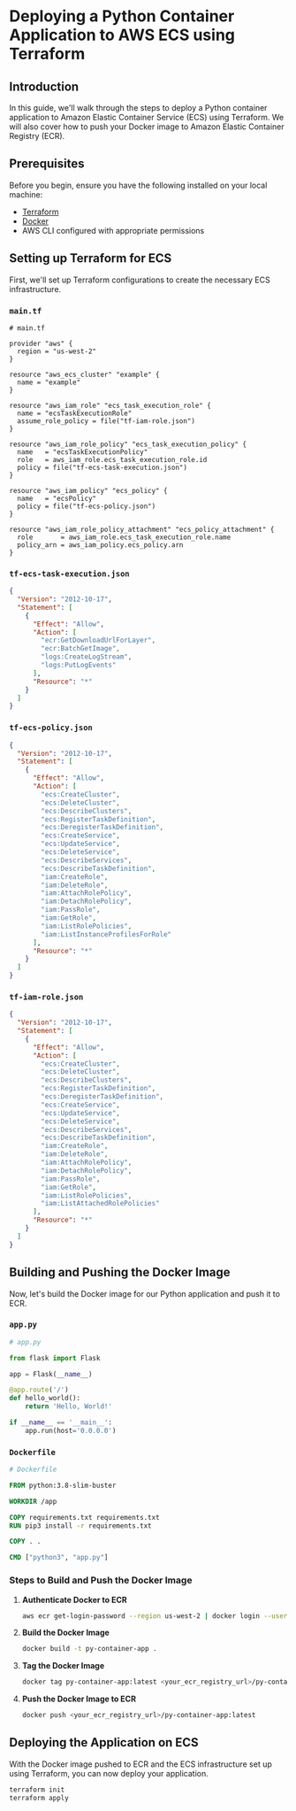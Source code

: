 
# Deploying a Python Container Application to AWS ECS using Terraform

## Introduction

In this guide, we'll walk through the steps to deploy a Python container application to Amazon Elastic Container Service (ECS) using Terraform. We will also cover how to push your Docker image to Amazon Elastic Container Registry (ECR). 

## Prerequisites

Before you begin, ensure you have the following installed on your local machine:
- [Terraform](https://www.terraform.io/downloads.html)
- [Docker](https://docs.docker.com/get-docker/)
- AWS CLI configured with appropriate permissions

## Setting up Terraform for ECS

First, we'll set up Terraform configurations to create the necessary ECS infrastructure.

### `main.tf`

```hcl
# main.tf

provider "aws" {
  region = "us-west-2"
}

resource "aws_ecs_cluster" "example" {
  name = "example"
}

resource "aws_iam_role" "ecs_task_execution_role" {
  name = "ecsTaskExecutionRole"
  assume_role_policy = file("tf-iam-role.json")
}

resource "aws_iam_role_policy" "ecs_task_execution_policy" {
  name   = "ecsTaskExecutionPolicy"
  role   = aws_iam_role.ecs_task_execution_role.id
  policy = file("tf-ecs-task-execution.json")
}

resource "aws_iam_policy" "ecs_policy" {
  name   = "ecsPolicy"
  policy = file("tf-ecs-policy.json")
}

resource "aws_iam_role_policy_attachment" "ecs_policy_attachment" {
  role       = aws_iam_role.ecs_task_execution_role.name
  policy_arn = aws_iam_policy.ecs_policy.arn
}
```

### `tf-ecs-task-execution.json`

```json
{
  "Version": "2012-10-17",
  "Statement": [
    {
      "Effect": "Allow",
      "Action": [
        "ecr:GetDownloadUrlForLayer",
        "ecr:BatchGetImage",
        "logs:CreateLogStream",
        "logs:PutLogEvents"
      ],
      "Resource": "*"
    }
  ]
}
```

### `tf-ecs-policy.json`

```json
{
  "Version": "2012-10-17",
  "Statement": [
    {
      "Effect": "Allow",
      "Action": [
        "ecs:CreateCluster",
        "ecs:DeleteCluster",
        "ecs:DescribeClusters",
        "ecs:RegisterTaskDefinition",
        "ecs:DeregisterTaskDefinition",
        "ecs:CreateService",
        "ecs:UpdateService",
        "ecs:DeleteService",
        "ecs:DescribeServices",
        "ecs:DescribeTaskDefinition",
        "iam:CreateRole",
        "iam:DeleteRole",
        "iam:AttachRolePolicy",
        "iam:DetachRolePolicy",
        "iam:PassRole",
        "iam:GetRole",
        "iam:ListRolePolicies",
        "iam:ListInstanceProfilesForRole"
      ],
      "Resource": "*"
    }
  ]
}
```

### `tf-iam-role.json`

```json
{
  "Version": "2012-10-17",
  "Statement": [
    {
      "Effect": "Allow",
      "Action": [
        "ecs:CreateCluster",
        "ecs:DeleteCluster",
        "ecs:DescribeClusters",
        "ecs:RegisterTaskDefinition",
        "ecs:DeregisterTaskDefinition",
        "ecs:CreateService",
        "ecs:UpdateService",
        "ecs:DeleteService",
        "ecs:DescribeServices",
        "ecs:DescribeTaskDefinition",
        "iam:CreateRole",
        "iam:DeleteRole",
        "iam:AttachRolePolicy",
        "iam:DetachRolePolicy",
        "iam:PassRole",
        "iam:GetRole",
        "iam:ListRolePolicies",
        "iam:ListAttachedRolePolicies"
      ],
      "Resource": "*"
    }
  ]
}
```

## Building and Pushing the Docker Image

Now, let's build the Docker image for our Python application and push it to ECR.

### `app.py`

```python
# app.py

from flask import Flask

app = Flask(__name__)

@app.route('/')
def hello_world():
    return 'Hello, World!'

if __name__ == '__main__':
    app.run(host='0.0.0.0')
```

### `Dockerfile`

```Dockerfile
# Dockerfile

FROM python:3.8-slim-buster

WORKDIR /app

COPY requirements.txt requirements.txt
RUN pip3 install -r requirements.txt

COPY . .

CMD ["python3", "app.py"]
```

### Steps to Build and Push the Docker Image

1. **Authenticate Docker to ECR**

    ```sh
    aws ecr get-login-password --region us-west-2 | docker login --username AWS --password-stdin <your_ecr_registry_url>
    ```

2. **Build the Docker Image**

    ```sh
    docker build -t py-container-app .
    ```

3. **Tag the Docker Image**

    ```sh
    docker tag py-container-app:latest <your_ecr_registry_url>/py-container-app:latest
    ```

4. **Push the Docker Image to ECR**

    ```sh
    docker push <your_ecr_registry_url>/py-container-app:latest
    ```

## Deploying the Application on ECS

With the Docker image pushed to ECR and the ECS infrastructure set up using Terraform, you can now deploy your application.

```sh
terraform init
terraform apply
```
